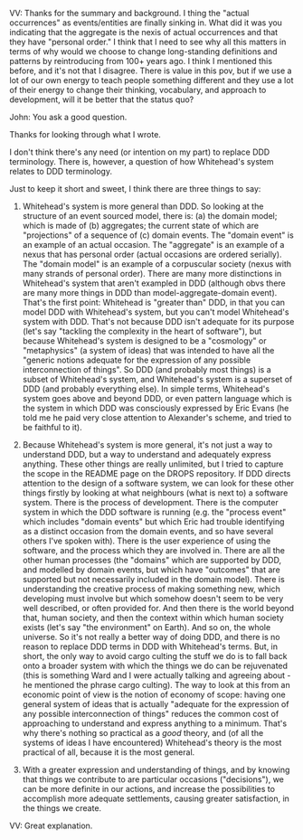 VV: Thanks for the summary and background. I thing the "actual occurrences" as events/entities are finally sinking in. What did it was you indicating that the aggregate is the nexis of actual occurrences and that they have "personal order." I think that I need to see why all this matters in terms of why would we choose to change long-standing definitions and patterns by reintroducing from 100+ years ago. I think I mentioned this before, and it's not that I disagree. There is value in this pov, but if we use a lot of our own energy to teach people something different and they use a lot of their energy to change their thinking, vocabulary, and approach to development, will it be better that the status quo?

John: You ask a good question.

Thanks for looking through what I wrote.

I don't think there's any need (or intention on my part) to replace DDD terminology. There is, however, a question of how Whitehead's system relates to DDD terminology.

Just to keep it short and sweet, I think there are three things to say:

1. Whitehead's system is more general than DDD. So looking at the structure of an event sourced model, there is: (a) the domain model; which is made of (b) aggregates; the current state of which are "projections" of a sequence of (c) domain events. The "domain event" is an example of an actual occasion. The "aggregate" is an example of a nexus that has personal order (actual occasions are ordered serially). The "domain model" is an example of a corpuscular society (nexus with many strands of personal order). There are many more distinctions in Whitehead's system that aren't exampled in DDD (although obvs there are many more things in DDD than model-aggregate-domain event). That's the first point: Whitehead is "greater than" DDD, in that you can model DDD with Whitehead's system, but you can't model Whitehead's system with DDD. That's not because DDD isn't adequate for its purpose (let's say "tackling the complexity in the heart of software"), but because Whitehead's system is designed to be a "cosmology" or "metaphysics" (a system of ideas) that was intended to have all the "generic notions adequate for the expression of any possible interconnection of things". So DDD (and probably most things) is a subset of Whitehead's system, and Whitehead's system is a superset of DDD (and probably everything else). In simple terms, Whitehead's system goes above and beyond DDD, or even pattern language which is the system in which DDD was consciously expressed by Eric Evans (he told me he paid very close attention to Alexander's scheme, and tried to be faithful to it).

2. Because Whitehead's system is more general, it's not just a way to understand DDD, but a way to understand and adequately express anything. These other things are really unlimited, but I tried to capture the scope in the README page on the DROPS repository. If DDD directs attention to the design of a software system, we can look for these other things firstly by looking at what neighbours (what is next to) a software system. There is the process of development. There is the computer system in which the DDD software is running (e.g. the "process event" which includes "domain events" but which Eric had trouble identifying as a distinct occasion from the domain events, and so have several others I've spoken with). There is the user experience of using the software, and the process which they are involved in. There are all the other human processes (the "domains" which are supported by DDD, and modelled by domain events, but which have "outcomes" that are supported but not necessarily included in the domain model). There is understanding the creative process of making something new, which developing must involve but which somehow doesn't seem to be very well described, or often provided for. And then there is the world beyond that, human society, and then the context within which human society exists (let's say "the environment" on Earth). And so on, the whole universe. So it's not really a better way of doing DDD, and there is no reason to replace DDD terms in DDD with Whitehead's terms. But, in short, the only way to avoid cargo culting the stuff we do is to fall back onto a broader system with which the things we do can be rejuvenated (this is something Ward and I were actually talking and agreeing about - he mentioned the phrase cargo culting). The way to look at this from an economic point of view is the notion of economy of scope: having one general system of ideas that is actually "adequate for the expression of any possible interconnection of things" reduces the common cost of approaching to understand and express anything to a minimum. That's why there's nothing so practical as a *good* theory, and (of all the systems of ideas I have encountered) Whitehead's theory is the most practical of all, because it is the most general.

3. With a greater expression and understanding of things, and by knowing that things we contribute to are particular occasions ("decisions"), we can be more definite in our actions, and increase the possibilities to accomplish more adequate settlements, causing greater satisfaction, in the things we create.

VV: Great explanation.

